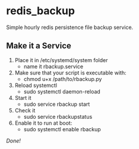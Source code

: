 # redis_backup
Simple hourly redis persistence file backup service.

## Make it a Service
1. Place it in /etc/systemd/system folder
   * name it rbackup.service
2. Make sure that your script is executable with:
   * chmod u+x /path/to/rbackup.py
3. Reload systemctl
   * sudo systemctl daemon-reload
4. Start it
   * sudo service rbackup start
5. Check it
   * sudo service rbackupstatus
6. Enable it to run at boot:
   * sudo systemctl enable rbackup

*Done!*
